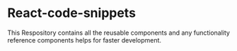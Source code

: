 # React-code-snippets
This Respository contains all the reusable components and any functionality reference components  helps for faster development.
